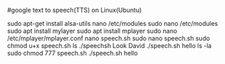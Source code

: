 #google text to speech(TTS) on Linux(Ubuntu)

sudo apt-get install alsa-utils
  nano /etc/modules
  sudo nano /etc/modules
 sudo apt install mylayer
 sudo apt install mplayer
 sudo nano /etc/mplayer/mplayer.conf
 nano speech.sh
 sudo nano speech.sh
 sudo chmod u+x speech.sh
 ls
 ./speechsh Look David
 ./speech.sh hello
 ls -la
 sudo chmod 777 speech.sh
 ./speech.sh hello
